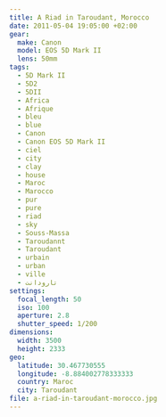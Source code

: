 ```yaml
---
title: A Riad in Taroudant, Morocco
date: 2011-05-04 19:05:00 +02:00
gear:
  make: Canon
  model: EOS 5D Mark II
  lens: 50mm
tags:
  - 5D Mark II
  - 5D2
  - 5DII
  - Africa
  - Afrique
  - bleu
  - blue
  - Canon
  - Canon EOS 5D Mark II
  - ciel
  - city
  - clay
  - house
  - Maroc
  - Marocco
  - pur
  - pure
  - riad
  - sky
  - Souss-Massa
  - Taroudannt
  - Taroudant
  - urbain
  - urban
  - ville
  - تارودانت
settings:
  focal_length: 50
  iso: 100
  aperture: 2.8
  shutter_speed: 1/200
dimensions:
  width: 3500
  height: 2333
geo:
  latitude: 30.467730555
  longitude: -8.884002778333333
  country: Maroc
  city: Taroudant
file: a-riad-in-taroudant-morocco.jpg
---
```



